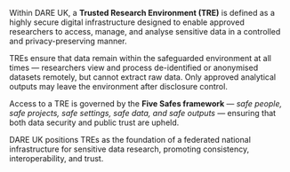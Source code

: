 Within DARE UK, a **Trusted Research Environment (TRE)** is defined as a highly secure digital infrastructure designed to enable approved researchers to access, manage, and analyse sensitive data in a controlled and privacy-preserving manner.

TREs ensure that data remain within the safeguarded environment at all times — researchers view and process de-identified or anonymised datasets remotely, but cannot extract raw data. Only approved analytical outputs may leave the environment after disclosure control.

Access to a TRE is governed by the **Five Safes framework** — *safe people, safe projects, safe settings, safe data, and safe outputs* — ensuring that both data security and public trust are upheld.

DARE UK positions TREs as the foundation of a federated national infrastructure for sensitive data research, promoting consistency, interoperability, and trust.
